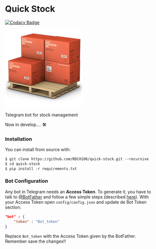 # Quick Stock

[![Codacy Badge](https://api.codacy.com/project/badge/Grade/09f6a501c52240eca9398e3b6a8783ec)](https://www.codacy.com/app/RDCH106/quick-stock?utm_source=github.com&utm_medium=referral&utm_content=RDCH106/quick-stock&utm_campaign=badger)

![quick-stock-icon](quick-stock-icon.png)

Telegram bot for stock management 

Now in develop.... 🛠️

### Installation

You can install from source with:

```
$ git clone https://github.com/RDCH106/quick-stock.git --recursive
$ cd quick-stock
$ pip install -r requirements.txt
```

### Bot Configuration

Any bot in Telegram needs an **Access Token**. To generate it, you have to talk to [@BotFather](https://telegram.me/botfather) and follow a few simple steps (described [here](https://core.telegram.org/bots#6-botfather)). With your Access Token open `config/config.json` and update de Bot Token section:

``` json
"bot" : {
    "token" : "Bot_token"
}
```

Replace `Bot_token` with the Access Token given by the BotFather. Remember save the changes!!

